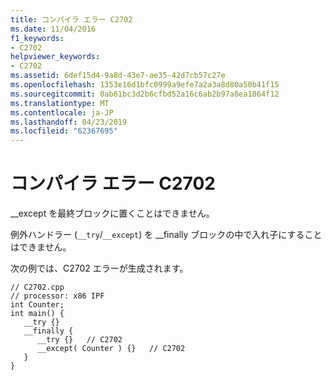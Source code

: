 ```yaml
---
title: コンパイラ エラー C2702
ms.date: 11/04/2016
f1_keywords:
- C2702
helpviewer_keywords:
- C2702
ms.assetid: 6def15d4-9a8d-43e7-ae35-42d7cb57c27e
ms.openlocfilehash: 1353e16d1bfc0999a9efe7a2a3a8d80a50b41f15
ms.sourcegitcommit: 0ab61bc3d2b6cfbd52a16c6ab2b97a8ea1864f12
ms.translationtype: MT
ms.contentlocale: ja-JP
ms.lasthandoff: 04/23/2019
ms.locfileid: "62367695"
---
```

# <a name="compiler-error-c2702"></a>コンパイラ エラー C2702

__except を最終ブロックに置くことはできません。

例外ハンドラー (`__try`/`__except`) を __finally ブロックの中で入れ子にすることはできません。

次の例では、C2702 エラーが生成されます。

```
// C2702.cpp
// processor: x86 IPF
int Counter;
int main() {
   __try {}
   __finally {
      __try {}   // C2702
      __except( Counter ) {}   // C2702
   }
}
```